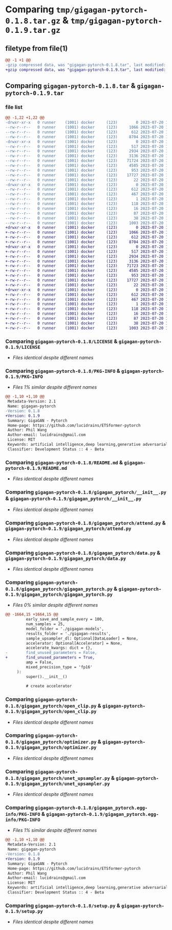 # Comparing `tmp/gigagan-pytorch-0.1.8.tar.gz` & `tmp/gigagan-pytorch-0.1.9.tar.gz`

## filetype from file(1)

```diff
@@ -1 +1 @@
-gzip compressed data, was "gigagan-pytorch-0.1.8.tar", last modified: Thu Jul 20 19:21:33 2023, max compression
+gzip compressed data, was "gigagan-pytorch-0.1.9.tar", last modified: Thu Jul 20 19:30:08 2023, max compression
```

## Comparing `gigagan-pytorch-0.1.8.tar` & `gigagan-pytorch-0.1.9.tar`

### file list

```diff
@@ -1,22 +1,22 @@
-drwxr-xr-x   0 runner    (1001) docker     (123)        0 2023-07-20 19:21:33.149839 gigagan-pytorch-0.1.8/
--rw-r--r--   0 runner    (1001) docker     (123)     1066 2023-07-20 19:21:21.000000 gigagan-pytorch-0.1.8/LICENSE
--rw-r--r--   0 runner    (1001) docker     (123)      612 2023-07-20 19:21:33.149839 gigagan-pytorch-0.1.8/PKG-INFO
--rw-r--r--   0 runner    (1001) docker     (123)     8704 2023-07-20 19:21:21.000000 gigagan-pytorch-0.1.8/README.md
-drwxr-xr-x   0 runner    (1001) docker     (123)        0 2023-07-20 19:21:33.149839 gigagan-pytorch-0.1.8/gigagan_pytorch/
--rw-r--r--   0 runner    (1001) docker     (123)      517 2023-07-20 19:21:21.000000 gigagan-pytorch-0.1.8/gigagan_pytorch/__init__.py
--rw-r--r--   0 runner    (1001) docker     (123)     2934 2023-07-20 19:21:21.000000 gigagan-pytorch-0.1.8/gigagan_pytorch/attend.py
--rw-r--r--   0 runner    (1001) docker     (123)     3136 2023-07-20 19:21:21.000000 gigagan-pytorch-0.1.8/gigagan_pytorch/data.py
--rw-r--r--   0 runner    (1001) docker     (123)    71724 2023-07-20 19:21:21.000000 gigagan-pytorch-0.1.8/gigagan_pytorch/gigagan_pytorch.py
--rw-r--r--   0 runner    (1001) docker     (123)     4585 2023-07-20 19:21:21.000000 gigagan-pytorch-0.1.8/gigagan_pytorch/open_clip.py
--rw-r--r--   0 runner    (1001) docker     (123)      953 2023-07-20 19:21:21.000000 gigagan-pytorch-0.1.8/gigagan_pytorch/optimizer.py
--rw-r--r--   0 runner    (1001) docker     (123)    17727 2023-07-20 19:21:21.000000 gigagan-pytorch-0.1.8/gigagan_pytorch/unet_upsampler.py
--rw-r--r--   0 runner    (1001) docker     (123)       22 2023-07-20 19:21:21.000000 gigagan-pytorch-0.1.8/gigagan_pytorch/version.py
-drwxr-xr-x   0 runner    (1001) docker     (123)        0 2023-07-20 19:21:33.149839 gigagan-pytorch-0.1.8/gigagan_pytorch.egg-info/
--rw-r--r--   0 runner    (1001) docker     (123)      612 2023-07-20 19:21:33.000000 gigagan-pytorch-0.1.8/gigagan_pytorch.egg-info/PKG-INFO
--rw-r--r--   0 runner    (1001) docker     (123)      467 2023-07-20 19:21:33.000000 gigagan-pytorch-0.1.8/gigagan_pytorch.egg-info/SOURCES.txt
--rw-r--r--   0 runner    (1001) docker     (123)        1 2023-07-20 19:21:33.000000 gigagan-pytorch-0.1.8/gigagan_pytorch.egg-info/dependency_links.txt
--rw-r--r--   0 runner    (1001) docker     (123)      118 2023-07-20 19:21:33.000000 gigagan-pytorch-0.1.8/gigagan_pytorch.egg-info/requires.txt
--rw-r--r--   0 runner    (1001) docker     (123)       16 2023-07-20 19:21:33.000000 gigagan-pytorch-0.1.8/gigagan_pytorch.egg-info/top_level.txt
--rw-r--r--   0 runner    (1001) docker     (123)       87 2023-07-20 19:21:21.000000 gigagan-pytorch-0.1.8/pyproject.toml
--rw-r--r--   0 runner    (1001) docker     (123)       38 2023-07-20 19:21:33.149839 gigagan-pytorch-0.1.8/setup.cfg
--rw-r--r--   0 runner    (1001) docker     (123)     1003 2023-07-20 19:21:21.000000 gigagan-pytorch-0.1.8/setup.py
+drwxr-xr-x   0 runner    (1001) docker     (123)        0 2023-07-20 19:30:08.250156 gigagan-pytorch-0.1.9/
+-rw-r--r--   0 runner    (1001) docker     (123)     1066 2023-07-20 19:29:58.000000 gigagan-pytorch-0.1.9/LICENSE
+-rw-r--r--   0 runner    (1001) docker     (123)      612 2023-07-20 19:30:08.250156 gigagan-pytorch-0.1.9/PKG-INFO
+-rw-r--r--   0 runner    (1001) docker     (123)     8704 2023-07-20 19:29:58.000000 gigagan-pytorch-0.1.9/README.md
+drwxr-xr-x   0 runner    (1001) docker     (123)        0 2023-07-20 19:30:08.246156 gigagan-pytorch-0.1.9/gigagan_pytorch/
+-rw-r--r--   0 runner    (1001) docker     (123)      517 2023-07-20 19:29:58.000000 gigagan-pytorch-0.1.9/gigagan_pytorch/__init__.py
+-rw-r--r--   0 runner    (1001) docker     (123)     2934 2023-07-20 19:29:58.000000 gigagan-pytorch-0.1.9/gigagan_pytorch/attend.py
+-rw-r--r--   0 runner    (1001) docker     (123)     3136 2023-07-20 19:29:58.000000 gigagan-pytorch-0.1.9/gigagan_pytorch/data.py
+-rw-r--r--   0 runner    (1001) docker     (123)    71723 2023-07-20 19:29:58.000000 gigagan-pytorch-0.1.9/gigagan_pytorch/gigagan_pytorch.py
+-rw-r--r--   0 runner    (1001) docker     (123)     4585 2023-07-20 19:29:58.000000 gigagan-pytorch-0.1.9/gigagan_pytorch/open_clip.py
+-rw-r--r--   0 runner    (1001) docker     (123)      953 2023-07-20 19:29:58.000000 gigagan-pytorch-0.1.9/gigagan_pytorch/optimizer.py
+-rw-r--r--   0 runner    (1001) docker     (123)    17727 2023-07-20 19:29:58.000000 gigagan-pytorch-0.1.9/gigagan_pytorch/unet_upsampler.py
+-rw-r--r--   0 runner    (1001) docker     (123)       22 2023-07-20 19:29:58.000000 gigagan-pytorch-0.1.9/gigagan_pytorch/version.py
+drwxr-xr-x   0 runner    (1001) docker     (123)        0 2023-07-20 19:30:08.250156 gigagan-pytorch-0.1.9/gigagan_pytorch.egg-info/
+-rw-r--r--   0 runner    (1001) docker     (123)      612 2023-07-20 19:30:08.000000 gigagan-pytorch-0.1.9/gigagan_pytorch.egg-info/PKG-INFO
+-rw-r--r--   0 runner    (1001) docker     (123)      467 2023-07-20 19:30:08.000000 gigagan-pytorch-0.1.9/gigagan_pytorch.egg-info/SOURCES.txt
+-rw-r--r--   0 runner    (1001) docker     (123)        1 2023-07-20 19:30:08.000000 gigagan-pytorch-0.1.9/gigagan_pytorch.egg-info/dependency_links.txt
+-rw-r--r--   0 runner    (1001) docker     (123)      118 2023-07-20 19:30:08.000000 gigagan-pytorch-0.1.9/gigagan_pytorch.egg-info/requires.txt
+-rw-r--r--   0 runner    (1001) docker     (123)       16 2023-07-20 19:30:08.000000 gigagan-pytorch-0.1.9/gigagan_pytorch.egg-info/top_level.txt
+-rw-r--r--   0 runner    (1001) docker     (123)       87 2023-07-20 19:29:58.000000 gigagan-pytorch-0.1.9/pyproject.toml
+-rw-r--r--   0 runner    (1001) docker     (123)       38 2023-07-20 19:30:08.250156 gigagan-pytorch-0.1.9/setup.cfg
+-rw-r--r--   0 runner    (1001) docker     (123)     1003 2023-07-20 19:29:58.000000 gigagan-pytorch-0.1.9/setup.py
```

### Comparing `gigagan-pytorch-0.1.8/LICENSE` & `gigagan-pytorch-0.1.9/LICENSE`

 * *Files identical despite different names*

### Comparing `gigagan-pytorch-0.1.8/PKG-INFO` & `gigagan-pytorch-0.1.9/PKG-INFO`

 * *Files 1% similar despite different names*

```diff
@@ -1,10 +1,10 @@
 Metadata-Version: 2.1
 Name: gigagan-pytorch
-Version: 0.1.8
+Version: 0.1.9
 Summary: GigaGAN - Pytorch
 Home-page: https://github.com/lucidrains/ETSformer-pytorch
 Author: Phil Wang
 Author-email: lucidrains@gmail.com
 License: MIT
 Keywords: artificial intelligence,deep learning,generative adversarial networks
 Classifier: Development Status :: 4 - Beta
```

### Comparing `gigagan-pytorch-0.1.8/README.md` & `gigagan-pytorch-0.1.9/README.md`

 * *Files identical despite different names*

### Comparing `gigagan-pytorch-0.1.8/gigagan_pytorch/__init__.py` & `gigagan-pytorch-0.1.9/gigagan_pytorch/__init__.py`

 * *Files identical despite different names*

### Comparing `gigagan-pytorch-0.1.8/gigagan_pytorch/attend.py` & `gigagan-pytorch-0.1.9/gigagan_pytorch/attend.py`

 * *Files identical despite different names*

### Comparing `gigagan-pytorch-0.1.8/gigagan_pytorch/data.py` & `gigagan-pytorch-0.1.9/gigagan_pytorch/data.py`

 * *Files identical despite different names*

### Comparing `gigagan-pytorch-0.1.8/gigagan_pytorch/gigagan_pytorch.py` & `gigagan-pytorch-0.1.9/gigagan_pytorch/gigagan_pytorch.py`

 * *Files 0% similar despite different names*

```diff
@@ -1664,15 +1664,15 @@
         early_save_and_sample_every = 100,
         num_samples = 25,
         model_folder = './gigagan-models',
         results_folder = './gigagan-results',
         sample_upsampler_dl: Optional[DataLoader] = None,
         accelerator: Optional[Accelerator] = None,
         accelerate_kwargs: dict = {},
-        find_unused_parameters = False,
+        find_unused_parameters = True,
         amp = False,
         mixed_precision_type = 'fp16'
     ):
         super().__init__()
 
         # create accelerator
```

### Comparing `gigagan-pytorch-0.1.8/gigagan_pytorch/open_clip.py` & `gigagan-pytorch-0.1.9/gigagan_pytorch/open_clip.py`

 * *Files identical despite different names*

### Comparing `gigagan-pytorch-0.1.8/gigagan_pytorch/optimizer.py` & `gigagan-pytorch-0.1.9/gigagan_pytorch/optimizer.py`

 * *Files identical despite different names*

### Comparing `gigagan-pytorch-0.1.8/gigagan_pytorch/unet_upsampler.py` & `gigagan-pytorch-0.1.9/gigagan_pytorch/unet_upsampler.py`

 * *Files identical despite different names*

### Comparing `gigagan-pytorch-0.1.8/gigagan_pytorch.egg-info/PKG-INFO` & `gigagan-pytorch-0.1.9/gigagan_pytorch.egg-info/PKG-INFO`

 * *Files 1% similar despite different names*

```diff
@@ -1,10 +1,10 @@
 Metadata-Version: 2.1
 Name: gigagan-pytorch
-Version: 0.1.8
+Version: 0.1.9
 Summary: GigaGAN - Pytorch
 Home-page: https://github.com/lucidrains/ETSformer-pytorch
 Author: Phil Wang
 Author-email: lucidrains@gmail.com
 License: MIT
 Keywords: artificial intelligence,deep learning,generative adversarial networks
 Classifier: Development Status :: 4 - Beta
```

### Comparing `gigagan-pytorch-0.1.8/setup.py` & `gigagan-pytorch-0.1.9/setup.py`

 * *Files identical despite different names*

